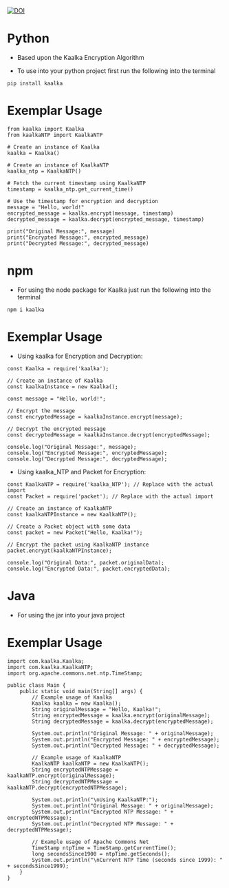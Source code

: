 [![DOI](https://zenodo.org/badge/DOI/10.5281/zenodo.8170382.svg)](https://doi.org/10.5281/zenodo.8170382)

# Python

* Based upon the Kaalka Encryption Algorithm

* To use into your python project first run the following into the terminal

```
pip install kaalka
```
# Exemplar Usage

```
from kaalka import Kaalka
from kaalkaNTP import KaalkaNTP

# Create an instance of Kaalka
kaalka = Kaalka()

# Create an instance of KaalkaNTP
kaalka_ntp = KaalkaNTP()

# Fetch the current timestamp using KaalkaNTP
timestamp = kaalka_ntp.get_current_time()

# Use the timestamp for encryption and decryption
message = "Hello, world!"
encrypted_message = kaalka.encrypt(message, timestamp)
decrypted_message = kaalka.decrypt(encrypted_message, timestamp)

print("Original Message:", message)
print("Encrypted Message:", encrypted_message)
print("Decrypted Message:", decrypted_message)

```

# npm

* For using the node package for Kaalka just run the following into the terminal
```
npm i kaalka
```
# Exemplar Usage

* Using kaalka for Encryption and Decryption: 

```
const Kaalka = require('kaalka');

// Create an instance of Kaalka
const kaalkaInstance = new Kaalka();

const message = "Hello, world!";

// Encrypt the message
const encryptedMessage = kaalkaInstance.encrypt(message);

// Decrypt the encrypted message
const decryptedMessage = kaalkaInstance.decrypt(encryptedMessage);

console.log("Original Message:", message);
console.log("Encrypted Message:", encryptedMessage);
console.log("Decrypted Message:", decryptedMessage);

```
* Using kaalka_NTP and Packet for Encryption:

```
const KaalkaNTP = require('kaalka_NTP'); // Replace with the actual import
const Packet = require('packet'); // Replace with the actual import

// Create an instance of KaalkaNTP
const kaalkaNTPInstance = new KaalkaNTP();

// Create a Packet object with some data
const packet = new Packet("Hello, Kaalka!");

// Encrypt the packet using KaalkaNTP instance
packet.encrypt(kaalkaNTPInstance);

console.log("Original Data:", packet.originalData);
console.log("Encrypted Data:", packet.encryptedData);

```

# Java

* For using the jar into your java project

# Exemplar Usage

```
import com.kaalka.Kaalka;
import com.kaalka.KaalkaNTP;
import org.apache.commons.net.ntp.TimeStamp;

public class Main {
    public static void main(String[] args) {
        // Example usage of Kaalka
        Kaalka kaalka = new Kaalka();
        String originalMessage = "Hello, Kaalka!";
        String encryptedMessage = kaalka.encrypt(originalMessage);
        String decryptedMessage = kaalka.decrypt(encryptedMessage);

        System.out.println("Original Message: " + originalMessage);
        System.out.println("Encrypted Message: " + encryptedMessage);
        System.out.println("Decrypted Message: " + decryptedMessage);

        // Example usage of KaalkaNTP
        KaalkaNTP kaalkaNTP = new KaalkaNTP();
        String encryptedNTPMessage = kaalkaNTP.encrypt(originalMessage);
        String decryptedNTPMessage = kaalkaNTP.decrypt(encryptedNTPMessage);

        System.out.println("\nUsing KaalkaNTP:");
        System.out.println("Original Message: " + originalMessage);
        System.out.println("Encrypted NTP Message: " + encryptedNTPMessage);
        System.out.println("Decrypted NTP Message: " + decryptedNTPMessage);

        // Example usage of Apache Commons Net
        TimeStamp ntpTime = TimeStamp.getCurrentTime();
        long secondsSince1900 = ntpTime.getSeconds();
        System.out.println("\nCurrent NTP Time (seconds since 1999): " + secondsSince1999);
    }
}

```

